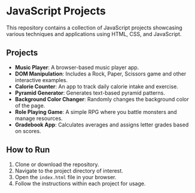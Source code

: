 # JavaScript Projects

This repository contains a collection of JavaScript projects showcasing various techniques and applications using HTML, CSS, and JavaScript.

## Projects

- **Music Player**: A browser-based music player app.
- **DOM Manipulation**: Includes a Rock, Paper, Scissors game and other interactive examples.
- **Calorie Counter**: An app to track daily calorie intake and exercise.
- **Pyramid Generator**: Generates text-based pyramid patterns.
- **Background Color Changer**: Randomly changes the background color of the page.
- **Role Playing Game**: A simple RPG where you battle monsters and manage resources.
- **Gradebook App**: Calculates averages and assigns letter grades based on scores.

## How to Run

1. Clone or download the repository.
2. Navigate to the project directory of interest.
3. Open the `index.html` file in your browser.
4. Follow the instructions within each project for usage.
